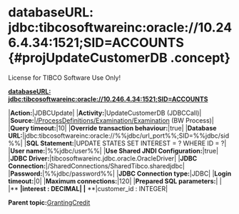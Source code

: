 # databaseURL: jdbc:tibcosoftwareinc:oracle://10.246.4.34:1521;SID=ACCOUNTS {#projUpdateCustomerDB .concept}

License for TIBCO Software Use Only!

**[databaseURL: jdbc:tibcosoftwareinc:oracle://10.246.4.34:1521;SID=ACCOUNTS](../msgs/dest_Id96.md)**

|**Action:**|JDBCUpdate|
|**Activity:**|UpdateCustomerDB \(JDBCCall\)|
|**Source:**|[/ProcessDefinitions/Examination/Examination](../../../projects/GrantingCredit/ProcessDefinitions/Examination/Examination.process.md) \(BW Process\)|
|**Query timeout:**|10|
|**Override transaction behaviour:**|true|
|**Database URL:**|jdbc:tibcosoftwareinc:oracle://%%jdbc/url\_port%%;SID=%%jdbc/sid%%|
|**SQL Statement:**|UPDATE STATES SET INTEREST = ? WHERE ID = ?|
|**User name:**|%%jdbc/user%%|
|**Use Shared JNDI Configuration:**|true|
|**JDBC Driver:**|tibcosoftwareinc.jdbc.oracle.OracleDriver|
|**JDBC Connection:**|/SharedConnections/SharedTibco.sharedjdbc|
|**Password:**|%%jdbc/password%%|
|**JDBC Connection type:**|JDBC|
|**Login timeout:**|0|
|**Maximum connections:**|120|
|**Prepared SQL parameters:**| |
|** **|interest : DECIMAL|
|** **|customer\_id : INTEGER|

**Parent topic:**[GrantingCredit](../../../crossref/dest/projs/GrantingCredit.md)

